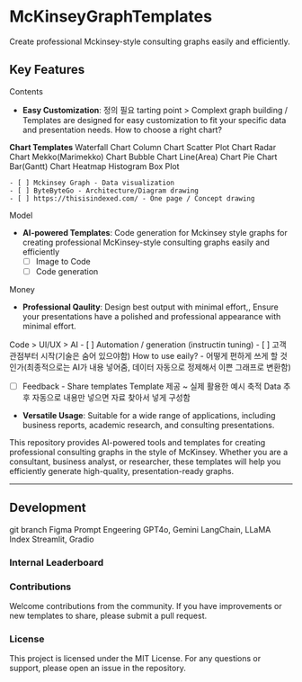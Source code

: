 # McKinseyGraphTemplates

Create professional Mckinsey-style consulting graphs easily and efficiently.

## Key Features

Contents
- **Easy Customization**: 정의 필요 tarting point > Complext graph building / Templates are designed for easy customization to fit your specific data and presentation needs.
How to choose a right chart?

**Chart Templates**
Waterfall Chart
Column Chart
Scatter Plot Chart
Radar Chart
Mekko(Marimekko) Chart
Bubble Chart
Line(Area) Chart
Pie Chart
Bar(Gantt) Chart
Heatmap
Histogram
Box Plot

    - [ ] Mckinsey Graph - Data visualization
    - [ ] ByteByteGo - Architecture/Diagram drawing
    - [ ] https://thisisindexed.com/ - One page / Concept drawing

Model
- **AI-powered Templates**: Code generation for Mckinsey style graphs
 for creating professional McKinsey-style consulting graphs easily and efficiently
    - [ ] Image to Code
    - [ ] Code generation

Money
- **Professional Qaulity**: Design best output with minimal effort,, Ensure your presentations have a polished and professional appearance with minimal effort.

Code > UI/UX > AI
    - [ ] Automation / generation (instructin tuning)
    - [ ] 고객 관점부터 시작(기술은 숨어 있으야함)
How to use eaily? - 어떻게 편하게 쓰게 할 것인가(최종적으로는 AI가 내용 넣어줌, 데이터 자동으로 정제해서 이쁜 그래프로 변환함)

- [ ] Feedback - Share templates
Template 제공 ~ 실제 활용한 예시 축적 Data
추후 자동으로 내용만 넣으면 자료 찾아서 넣게 구성함

- **Versatile Usage**: Suitable for a wide range of applications, including business reports, academic research, and consulting presentations.

This repository provides AI-powered tools and templates for creating professional consulting graphs in the style of McKinsey. Whether you are a consultant, business analyst, or researcher, these templates will help you efficiently generate high-quality, presentation-ready graphs.


---
## Development
git branch
Figma
Prompt Engeering
GPT4o, Gemini
LangChain, LLaMA Index
Streamlit, Gradio

### Internal Leaderboard



### Contributions
Welcome contributions from the community. If you have improvements or new templates to share, please submit a pull request.

### License
This project is licensed under the MIT License.
For any questions or support, please open an issue in the repository.
